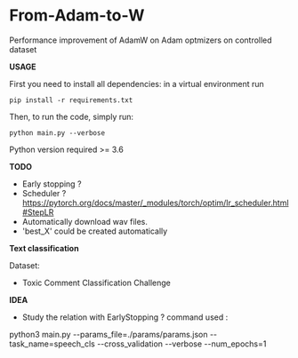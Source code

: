 # From-Adam-to-W

Performance improvement of AdamW on Adam optmizers on controlled dataset


**USAGE**

First you need to install all dependencies: in a virtual environment run

```
pip install -r requirements.txt
``` 

Then, to run the code, simply run:
```
python main.py --verbose
```

Python version required >= 3.6

**TODO**

- Early stopping ?
- Scheduler ? https://pytorch.org/docs/master/_modules/torch/optim/lr_scheduler.html#StepLR
- Automatically download wav files.
- 'best_X' could be created automatically

**Text classification**

Dataset:

- Toxic Comment Classification Challenge

**IDEA**

- Study the relation with EarlyStopping ?
command used : 


python3 main.py --params_file=./params/params.json --task_name=speech_cls --cross_validation --verbose --num_epochs=1
